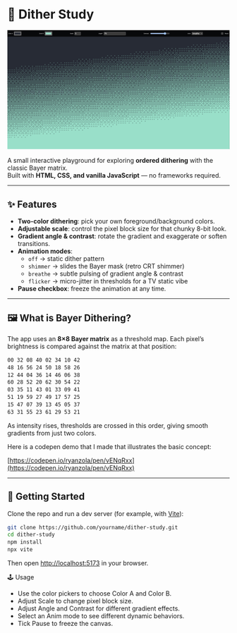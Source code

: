 # 🎨 Dither Study

![Screenshot of Dither Study](public/screenshot.png)

A small interactive playground for exploring **ordered dithering** with the classic Bayer matrix.  
Built with **HTML, CSS, and vanilla JavaScript** — no frameworks required.

---

## ✨ Features

- **Two-color dithering**: pick your own foreground/background colors.
- **Adjustable scale**: control the pixel block size for that chunky 8-bit look.
- **Gradient angle & contrast**: rotate the gradient and exaggerate or soften transitions.
- **Animation modes**:
  - `off` → static dither pattern
  - `shimmer` → slides the Bayer mask (retro CRT shimmer)
  - `breathe` → subtle pulsing of gradient angle & contrast
  - `flicker` → micro-jitter in thresholds for a TV static vibe
- **Pause checkbox**: freeze the animation at any time.

---

## 🖼️ What is Bayer Dithering?

The app uses an **8×8 Bayer matrix** as a threshold map. Each pixel’s brightness is compared against the matrix at that position:

```bash
00 32 08 40 02 34 10 42
48 16 56 24 50 18 58 26
12 44 04 36 14 46 06 38
60 28 52 20 62 30 54 22
03 35 11 43 01 33 09 41
51 19 59 27 49 17 57 25
15 47 07 39 13 45 05 37
63 31 55 23 61 29 53 21
```

As intensity rises, thresholds are crossed in this order, giving smooth gradients from just two colors.

Here is a codepen demo that I made that illustrates the basic concept:  

[https://codepen.io/ryanzola/pen/vENqRxx](https://codepen.io/ryanzola/pen/vENqRxx)

---

## 🚀 Getting Started

Clone the repo and run a dev server (for example, with [Vite](https://vitejs.dev)):

```bash
git clone https://github.com/yourname/dither-study.git
cd dither-study
npm install
npx vite
```

Then open <http://localhost:5173> in your browser.

🕹️ Usage

- Use the color pickers to choose Color A and Color B.
- Adjust Scale to change pixel block size.
- Adjust Angle and Contrast for different gradient effects.
- Select an Anim mode to see different dynamic behaviors.
- Tick Pause to freeze the canvas.
